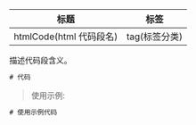 | 标题                  | 标签          |
| --------------------- | ------------- |
| htmlCode(html 代码段名) | tag(标签分类) |

描述代码段含义。

<!-- 示例代码段 -->

```html
# 代码
```

> 使用示例:

```html
# 使用示例代码
```
